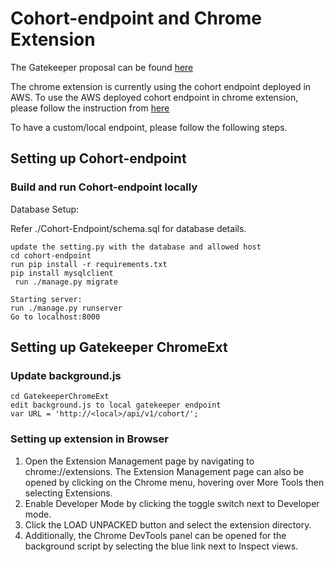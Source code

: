 # Cohort-endpoint and Chrome Extension

The Gatekeeper proposal can be found [here](https://github.com/MagniteEngineering/Gatekeeper)

The chrome extension is currently using the cohort endpoint deployed in AWS.
To use the AWS deployed cohort endpoint in chrome extension, please follow the instruction from 
[here](/GatekeeperChromeExt/README.md) 

To have a custom/local endpoint, please follow the following steps.

## Setting up Cohort-endpoint

### Build and run Cohort-endpoint locally

Database Setup:

Refer ./Cohort-Endpoint/schema.sql for database details.


```
update the setting.py with the database and allowed host
cd cohort-endpoint
run pip install -r requirements.txt
pip install mysqlclient
 run ./manage.py migrate
 
Starting server:
run ./manage.py runserver 
Go to localhost:8000 

```

## Setting up Gatekeeper ChromeExt

### Update background.js 

```
cd GatekeeperChromeExt
edit background.js to local gatekeeper endpoint 
var URL = 'http://<local>/api/v1/cohort/';

```

### Setting up extension in Browser
1. Open the Extension Management page by navigating to chrome://extensions.
	The Extension Management page can also be opened by clicking on the Chrome menu, hovering over More Tools then selecting Extensions.
2. Enable Developer Mode by clicking the toggle switch next to Developer mode.
3. Click the LOAD UNPACKED button and select the extension directory.
4. Additionally, the Chrome DevTools panel can be opened for the background script by selecting the blue link next to Inspect views. 

